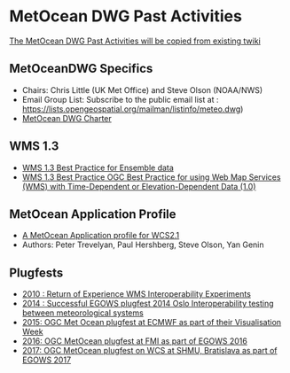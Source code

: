 # MetOcean DWG Past Activities

[The MetOcean DWG Past Activities will be copied from existing twiki](https://external.ogc.org/twiki_public/MetOceanDWG)

## MetOceanDWG Specifics

  - Chairs: Chris Little (UK Met Office) and Steve Olson (NOAA/NWS)
  - Email Group List: Subscribe to the public email list at : https://lists.opengeospatial.org/mailman/listinfo/meteo.dwg)
  - [MetOcean DWG Charter](https://github.com/opengeospatial/MetOceanDWG/blob/main/History/09-DRAFT_MeteorologyOceanography_DWG_Charter.doc)
## WMS 1.3
  - [WMS 1.3 Best Practice for Ensemble data](https://external.ogc.org/twiki_public/pub/MetOceanDWG/WebHome/16-086r2_OGC_Best_Practice_for_using_Web_Map_Services_WMS_with_Ensembles_of_Forecast_Data.doc)
  - [WMS 1.3 Best Practice OGC Best Practice for using Web Map Services (WMS) with Time-Dependent or Elevation-Dependent Data (1.0)](https://portal.opengeospatial.org/files/?artifact_id=56394)

## MetOcean Application Profile
  - [A MetOcean Application profile for WCS2.1](https://portal.ogc.org/files/?artifact_id=81773&version=2)
  - Authors:  Peter Trevelyan, Paul Hershberg, Steve Olson, Yan Genin

## Plugfests
  - [2010 : Return of Experience WMS Interoperability Experiments](https://external.ogc.org/twiki_public/bin/view/MetOceanDWG/MetocWMS_WMS_IE_Retex)
  - [2014 : Successful EGOWS plugfest 2014 Oslo Interoperability testing between meteorological systems](https://external.ogc.org/twiki_public/pub/MetOceanDWG/WebHome/2014-10-28-OGCworkshop-IEs.pdf)
  - [2015: OGC Met Ocean plugfest at ECMWF as part of their Visualisation Week](https://external.ogc.org/twiki_public/bin/view/MetOceanDWG/MetOceanPlugFest2015)
  - [2016: OGC MetOcean plugfest at FMI as part of EGOWS 2016](https://external.ogc.org/twiki_public/bin/view/MetOceanDWG/OGCMetOceanPlugfestAtEGOWS2016)
  - [2017: OGC MetOcean plugfest on WCS at SHMU, Bratislava as part of EGOWS 2017](https://external.ogc.org/twiki_public/bin/view/MetOceanDWG/MetOceanWCSPlugfest2017)


